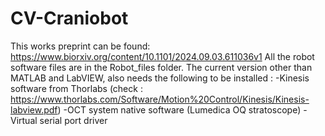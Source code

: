 # CV-Craniobot
This works preprint can be found: 
https://www.biorxiv.org/content/10.1101/2024.09.03.611036v1
All the robot software files are in the Robot_files folder. The current version other than MATLAB and LabVIEW,  also needs the following to be installed :
-Kinesis software from Thorlabs (check : https://www.thorlabs.com/Software/Motion%20Control/Kinesis/Kinesis-labview.pdf)
-OCT system native software (Lumedica OQ stratoscope)
-Virtual serial port driver


